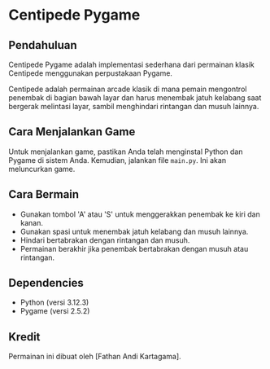 # Centipede Pygame

## Pendahuluan
Centipede Pygame adalah implementasi sederhana dari permainan klasik Centipede menggunakan perpustakaan Pygame.

Centipede adalah permainan arcade klasik di mana pemain mengontrol penembak di bagian bawah layar dan harus menembak jatuh kelabang saat bergerak melintasi layar, sambil menghindari rintangan dan musuh lainnya.

## Cara Menjalankan Game
Untuk menjalankan game, pastikan Anda telah menginstal Python dan Pygame di sistem Anda. Kemudian, jalankan file `main.py`. Ini akan meluncurkan game.

## Cara Bermain
- Gunakan tombol 'A' atau 'S' untuk menggerakkan penembak ke kiri dan kanan.
- Gunakan spasi untuk menembak jatuh kelabang dan musuh lainnya.
- Hindari bertabrakan dengan rintangan dan musuh.
- Permainan berakhir jika penembak bertabrakan dengan musuh atau rintangan.

## Dependencies
- Python (versi 3.12.3)
- Pygame (versi 2.5.2)

## Kredit
Permainan ini dibuat oleh [Fathan Andi Kartagama].
